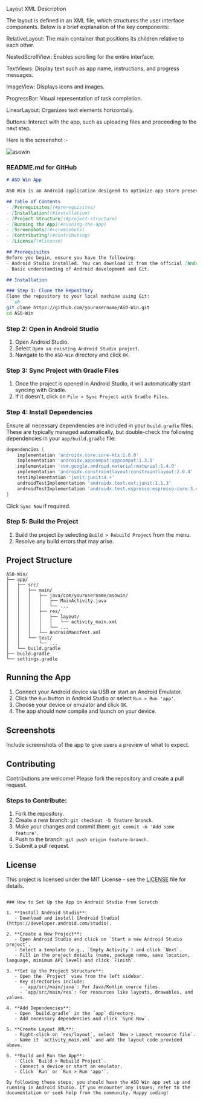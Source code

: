 Layout XML Description


The layout is defined in an XML file, which structures the user interface components. Below is a brief explanation of the key components:

RelativeLayout: The main container that positions its children relative to each other.

NestedScrollView: Enables scrolling for the entire interface.

TextViews: Display text such as app name, instructions, and progress messages.

ImageView: Displays icons and images.

ProgressBar: Visual representation of task completion.

LinearLayout: Organizes text elements horizontally.

Buttons: Interact with the app, such as uploading files and proceeding to the next step.


Here is the screenshot :-


![asowin](https://github.com/chandravir-singh/ASOWin/assets/118761016/571c8ed0-e0b8-42fc-ae50-c30cb3831d58)



### README.md for GitHub

```markdown
# ASO Win App

ASO Win is an Android application designed to optimize app store presence and engagement. This README provides a step-by-step guide on how to set up the ASO Win app in Android Studio from scratch.

## Table of Contents
- [Prerequisites](#prerequisites)
- [Installation](#installation)
- [Project Structure](#project-structure)
- [Running the App](#running-the-app)
- [Screenshots](#screenshots)
- [Contributing](#contributing)
- [License](#license)

## Prerequisites
Before you begin, ensure you have the following:
- Android Studio installed. You can download it from the official [Android Studio website](https://developer.android.com/studio).
- Basic understanding of Android development and Git.

## Installation

### Step 1: Clone the Repository
Clone the repository to your local machine using Git:
```sh
git clone https://github.com/yourusername/ASO-Win.git
cd ASO-Win
```

### Step 2: Open in Android Studio
1. Open Android Studio.
2. Select `Open an existing Android Studio project`.
3. Navigate to the `ASO-Win` directory and click `OK`.

### Step 3: Sync Project with Gradle Files
1. Once the project is opened in Android Studio, it will automatically start syncing with Gradle.
2. If it doesn't, click on `File > Sync Project with Gradle Files`.

### Step 4: Install Dependencies
Ensure all necessary dependencies are included in your `build.gradle` files. These are typically managed automatically, but double-check the following dependencies in your `app/build.gradle` file:
```groovy
dependencies {
    implementation 'androidx.core:core-ktx:1.6.0'
    implementation 'androidx.appcompat:appcompat:1.3.1'
    implementation 'com.google.android.material:material:1.4.0'
    implementation 'androidx.constraintlayout:constraintlayout:2.0.4'
    testImplementation 'junit:junit:4.+'
    androidTestImplementation 'androidx.test.ext:junit:1.1.3'
    androidTestImplementation 'androidx.test.espresso:espresso-core:3.4.0'
}
```
Click `Sync Now` if required.

### Step 5: Build the Project
1. Build the project by selecting `Build > Rebuild Project` from the menu.
2. Resolve any build errors that may arise.

## Project Structure

```
ASO-Win/
├── app/
│   ├── src/
│   │   ├── main/
│   │   │   ├── java/com/yourusername/asowin/
│   │   │   │   ├── MainActivity.java
│   │   │   │   └── ...
│   │   │   ├── res/
│   │   │   │   ├── layout/
│   │   │   │   │   └── activity_main.xml
│   │   │   │   └── ...
│   │   │   └── AndroidManifest.xml
│   │   └── test/
│   │       └── ...
│   └── build.gradle
├── build.gradle
└── settings.gradle
```

## Running the App
1. Connect your Android device via USB or start an Android Emulator.
2. Click the `Run` button in Android Studio or select `Run > Run 'app'`.
3. Choose your device or emulator and click `OK`.
4. The app should now compile and launch on your device.

## Screenshots
Include screenshots of the app to give users a preview of what to expect.

## Contributing
Contributions are welcome! Please fork the repository and create a pull request.

### Steps to Contribute:
1. Fork the repository.
2. Create a new branch: `git checkout -b feature-branch`.
3. Make your changes and commit them: `git commit -m 'Add some feature'`.
4. Push to the branch: `git push origin feature-branch`.
5. Submit a pull request.

## License
This project is licensed under the MIT License - see the [LICENSE](LICENSE) file for details.
```

### How to Set Up the App in Android Studio from Scratch

1. **Install Android Studio**:
   - Download and install [Android Studio](https://developer.android.com/studio).

2. **Create a New Project**:
   - Open Android Studio and click on `Start a new Android Studio project`.
   - Select a template (e.g., `Empty Activity`) and click `Next`.
   - Fill in the project details (name, package name, save location, language, minimum API level) and click `Finish`.

3. **Set Up the Project Structure**:
   - Open the `Project` view from the left sidebar.
   - Key directories include:
     - `app/src/main/java`: For Java/Kotlin source files.
     - `app/src/main/res`: For resources like layouts, drawables, and values.

4. **Add Dependencies**:
   - Open `build.gradle` in the `app` directory.
   - Add necessary dependencies and click `Sync Now`.

5. **Create Layout XML**:
   - Right-click on `res/layout`, select `New > Layout resource file`.
   - Name it `activity_main.xml` and add the layout code provided above.

6. **Build and Run the App**:
   - Click `Build > Rebuild Project`.
   - Connect a device or start an emulator.
   - Click `Run` or `Run > Run 'app'`.

By following these steps, you should have the ASO Win app set up and running in Android Studio. If you encounter any issues, refer to the documentation or seek help from the community. Happy coding!


